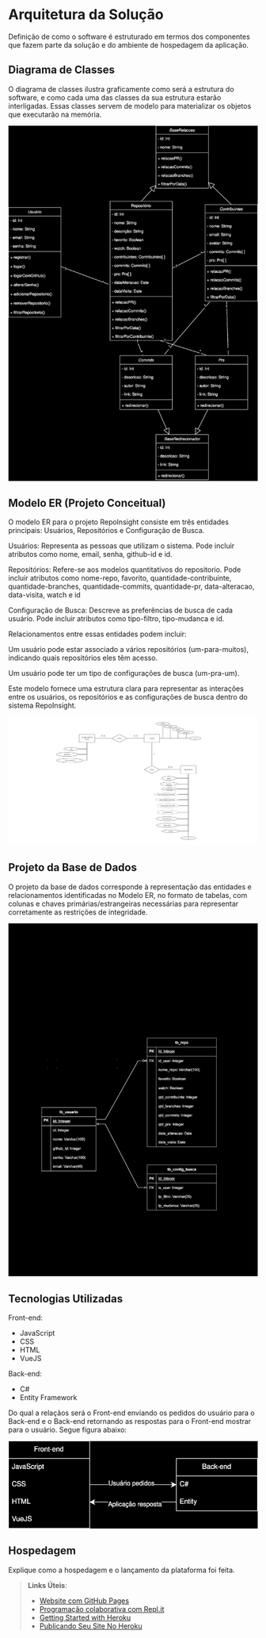 # Arquitetura da Solução

Definição de como o software é estruturado em termos dos componentes que fazem parte da solução e do ambiente de hospedagem da aplicação.

## Diagrama de Classes

O diagrama de classes ilustra graficamente como será a estrutura do software, e como cada uma das classes da sua estrutura estarão interligadas. Essas classes servem de modelo para materializar os objetos que executarão na memória.


![diagrama de classes](img/class-diagram.svg)
 

## Modelo ER (Projeto Conceitual)

O modelo ER para o projeto RepoInsight consiste em três entidades principais: Usuários, Repositórios e Configuração de Busca.

Usuários: Representa as pessoas que utilizam o sistema. Pode incluir atributos como nome, email, senha, github-id e id.

Repositórios: Refere-se aos modelos quantitativos do repositorio. Pode incluir atributos como nome-repo, favorito, quantidade-contribuinte, quantidade-branches, quantidade-commits, quantidade-pr, data-alteracao, data-visita, watch e id

Configuração de Busca: Descreve as preferências de busca de cada usuário. Pode incluir atributos como tipo-filtro, tipo-mudanca e id.

Relacionamentos entre essas entidades podem incluir:

Um usuário pode estar associado a vários repositórios (um-para-muitos), indicando quais repositórios eles têm acesso.

Um usuário pode ter um tipo de configurações de busca (um-pra-um).

Este modelo fornece uma estrutura clara para representar as interações entre os usuários, os repositórios e as configurações de busca dentro do sistema RepoInsight.

![Modelo ER RepoInsight](img/ModeloER.png)

## Projeto da Base de Dados

O projeto da base de dados corresponde à representação das entidades e relacionamentos identificadas no Modelo ER, no formato de tabelas, com colunas e chaves primárias/estrangeiras necessárias para representar corretamente as restrições de integridade.
 
![Projeto da Base de Dados](img/projeto_base_dados.svg)

## Tecnologias Utilizadas

Front-end:
- JavaScript
- CSS
- HTML
- VueJS

Back-end:
- C#
- Entity Framework

Do qual a relaçãos será o Front-end enviando os pedidos do usuário para o Back-end e o Back-end retornando as respostas para o Front-end
mostrar para o usuário. Segue figura abaixo:

![stack-diagram](img/stack.svg)

## Hospedagem

Explique como a hospedagem e o lançamento da plataforma foi feita.

> **Links Úteis**:
>
> - [Website com GitHub Pages](https://pages.github.com/)
> - [Programação colaborativa com Repl.it](https://repl.it/)
> - [Getting Started with Heroku](https://devcenter.heroku.com/start)
> - [Publicando Seu Site No Heroku](http://pythonclub.com.br/publicando-seu-hello-world-no-heroku.html)
